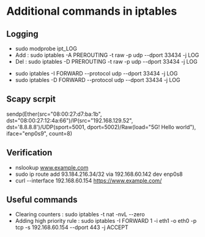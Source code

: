 # Additional commands in iptables

## Logging
* sudo modprobe ipt_LOG
* Add : sudo iptables -A PREROUTING -t raw -p udp --dport 33434 -j LOG 
* Del : sudo iptables -D PREROUTING -t raw -p udp --dport 33434 -j LOG

- sudo iptables -I FORWARD --protocol udp --dport 33434 -j LOG
- sudo iptables -D FORWARD --protocol udp --dport 33434 -j LOG


## Scapy scrpit
sendp(Ether(src="08:00:27:d7:ba:1b", dst="08:00:27:12:4a:66")/IP(src="192.168.129.52", dst='8.8.8.8')/UDP(sport=5001, dport=5002)/Raw(load="5G! Hello world"), iface="enp0s9", count=8)

## Verification
- nslookup www.example.com
- sudo ip route add 93.184.216.34/32 via 192.168.60.142 dev enp0s8
- curl --interface 192.168.60.154 https://www.example.com/

## Useful commands
* Clearing counters : sudo iptables -t nat -nvL --zero
* Adding high priority rule : sudo iptables -I FORWARD 1 -i eth1 -o eth0 -p tcp  -s 192.168.60.154 --dport 443 -j ACCEPT
